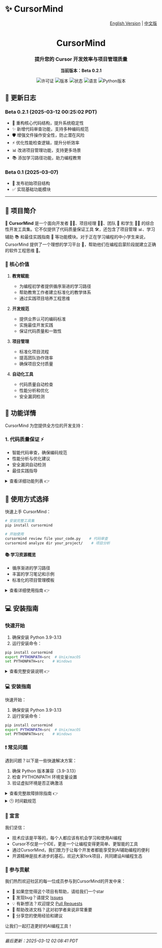# ✨ CursorMind

<p align="right">
  <a href="README.md">English Version</a> |
  <a href="README.zh.md">中文版</a>
</p>

<div align="center">
  <h1>CursorMind</h1>
  <h3>提升您的 Cursor 开发效率与项目管理质量</h3>
  <p><strong>当前版本：Beta 0.2.1</strong></p>
  
  ![许可证](https://img.shields.io/badge/许可证-MIT-blue.svg)
  ![版本](https://img.shields.io/badge/版本-Beta%200.2.1-brightgreen.svg)
  ![状态](https://img.shields.io/badge/状态-开发中-orange.svg)
  ![语言](https://img.shields.io/badge/语言-Python-yellow.svg)
  ![Python版本](https://img.shields.io/badge/Python-3.9--3.13-blue.svg)
</div>

## 📝 更新日志

### Beta 0.2.1 (2025-03-12 00:25:02 PDT)
- 🔄 重构核心代码结构，提升系统稳定性
- ✨ 新增代码审查功能，支持多种编码规范
- 🛡️ 增强文件操作安全性，防止潜在风险
- ⚡️ 优化性能检查逻辑，提升分析效率
- 📊 改进项目管理功能，支持更多场景
- 📚 添加学习路径功能，助力编程教育

### Beta 0.1 (2025-03-07)
- 🎉 发布初始项目结构
- ✅ 实现基础功能模块

---

## 📖 项目简介

🌟 **CursorMind** 是一个面向开发者 👨‍💻、项目经理 👨‍💼、团队 👥 和学生 👨‍🎓 的综合性开发工具集。它不仅提供了代码质量保证工具 🛠️，还包含了项目管理 📊、学习辅助 📚 和最佳实践指南 📝 等功能模块。对于正在学习编程的中小学生来说，CursorMind 提供了一个理想的学习平台 🎯，帮助他们在编程启蒙阶段就建立正确的软件工程思维 🧠。

### 🎯 核心价值

1. **教育赋能**
   - 为编程初学者提供循序渐进的学习路径
   - 帮助教育工作者建立标准化的教学体系
   - 通过实践项目培养工程思维

2. **开发规范**
   - 提供业界认可的编码标准
   - 实施最佳开发实践
   - 保证代码质量和一致性

3. **项目管理**
   - 标准化项目流程
   - 提高团队协作效率
   - 确保项目交付质量

4. **自动化工具**
   - 代码质量自动检查
   - 性能分析和优化
   - 安全漏洞检测

## 🚀 功能详情

CursorMind 为您提供全方位的开发支持：

### 1. 代码质量保证 ⚡️
- 智能代码审查，确保编码规范
- 性能分析与优化建议
- 安全漏洞自动检测
- 最佳实践指导

<details>
<summary>查看详细功能列表 👉</summary>

- **代码审查**
  - 风格检查：确保代码符合 PEP8、Google Style 等主流编码规范
  - 复杂度分析：计算圈复杂度，识别需要重构的代码块
  - 命名规范：检查变量、函数、类的命名是否符合最佳实践
  - 注释完整性：验证关键功能是否有充分的文档说明
  
- **性能分析**
  - 算法复杂度评估：分析时间和空间复杂度
  - 内存使用监控：识别内存泄漏和过度内存使用
  - 性能瓶颈定位：通过性能分析找出耗时操作
  - 优化建议：提供具体的性能优化方案
  
- **安全检查**
  - SQL 注入检测：识别潜在的数据库安全风险
  - XSS 漏洞扫描：检查跨站脚本攻击隐患
  - 敏感信息检测：发现可能泄露的密钥、令牌等
  - 依赖包安全：检查第三方库的已知漏洞
  
- **最佳实践**
  - 设计模式应用：推荐合适的设计模式
  - 代码重用建议：识别可复用的代码片段
  - 测试覆盖率：检查单元测试的完整性
  - 异常处理规范：确保异常处理的合理性
</details>

## 🎯 使用方式选择

快速上手 CursorMind：

```bash
# 安装完整工具集
pip install cursormind

# 开始使用
cursormind review file your_code.py    # 代码审查
cursormind analyze dir your_project/    # 项目分析
```

#### 📚 学习资源概览
- 循序渐进的学习路径
- 丰富的学习笔记和示例
- 标准化的项目管理模板

<details>
<summary>查看详细使用指南 👉</summary>

CursorMind 提供以下实际功能，您可以根据需求选择：

### 1. 🛠️ 代码质量工具（需要安装）

```bash
# 安装完整工具集
pip install cursormind

# 使用示例
cursormind review file your_code.py
cursormind analyze directory your_project/
```

实际提供的功能：
- 🔍 代码审查
- 📊 目录分析
- 📝 报告生成

### 2. 📚 学习资源

项目实际结构：
```
CursorMind/
├── learning_paths/        # 学习路径定义
├── learning_notes/       # 学习笔记和文档
└── project_management/   # 项目管理相关文件
```

#### 如何使用学习资源

1. **选择合适的学习路径**
   ```bash
   # 第一步：浏览学习路径目录，查看可用的路径
   ls learning_paths/
   
   # 第二步：选择适合自己水平的路径
   # 例如：如果你是Python初学者，打开 python_beginner.md
   cat learning_paths/python_beginner.md
   
   # 第三步：按照路径文件中的指引，逐步学习
   # 路径文件会列出：
   # - 学习目标
   # - 前置知识
   # - 学习步骤
   # - 练习项目
   ```

2. **使用学习笔记**
   ```bash
   # 第一步：查看笔记分类
   ls learning_notes/categories/
   
   # 第二步：选择感兴趣的主题
   # 例如：想学习Python面向对象编程
   cat learning_notes/categories/python/oop_basics.md
   
   # 第三步：动手实践笔记中的示例
   # 每个笔记包含：
   # - 概念解释
   # - 代码示例
   # - 常见问题
   # - 练习题
   ```

3. **使用项目管理模板**
   ```bash
   # 第一步：查看可用的项目模板
   ls project_management/templates/
   
   # 第二步：选择合适的项目模板
   # 例如：创建一个新的Python项目
   cp -r project_management/templates/python_project ./my_project
   
   # 第三步：按照模板中的README进行开发
   cat my_project/README.md
   ```

#### 使用建议

1. **初学者**
   - 👉 从 `learning_paths/beginner/` 开始
   - 👉 结合 `learning_notes/basics/` 深入学习
   - 👉 使用 `project_management/templates/starter/` 创建练习项目

2. **进阶学习者**
   - 👉 选择 `learning_paths/intermediate/` 提升技能
   - 👉 参考 `learning_notes/advanced/` 掌握高级概念
   - 👉 使用 `project_management/templates/advanced/` 开发实际项目

3. **团队使用**
   - 👉 使用 `project_management/guidelines/` 规范团队开发
   - 👉 参考 `learning_notes/best_practices/` 改进开发流程
   - 👉 基于 `project_management/templates/team/` 建立项目结构

> 注：更多学习路径和笔记管理功能正在开发中
</details>

## 💻 安装指南

### 快速开始
1. 确保安装 Python 3.9-3.13
2. 运行安装命令：
```bash
pip install cursormind
export PYTHONPATH=src  # Unix/macOS
set PYTHONPATH=src    # Windows
```

<details>
<summary>查看完整安装说明 👉</summary>

### 系统要求

- Python 3.9-3.13（推荐使用 Python 3.13）
- pip 包管理器
- Git（可选，用于版本控制）

### Windows 安装步骤

1. **安装 Python**
   ```powershell
   # 从 https://www.python.org/downloads/ 下载并安装 Python 3.13
   # 安装时必须勾选 "Add Python to PATH"
   ```

2. **打开 PowerShell 并创建虚拟环境**
   ```powershell
   # 创建项目目录
   mkdir CursorMind
   cd CursorMind
   
   # 创建并激活虚拟环境
   python -m venv .venv
   .\.venv\Scripts\Activate.ps1
   
   # 如果出现权限错误，请以管理员身份运行：
   Set-ExecutionPolicy RemoteSigned -Scope CurrentUser
   ```

3. **安装 CursorMind**
   ```powershell
   # 升级 pip
   python -m pip install --upgrade pip
   
   # 安装 cursormind
   pip install cursormind
   
   # 设置 PYTHONPATH（PowerShell）
   $env:PYTHONPATH = "src"
   ```

4. **验证安装**
   ```powershell
   cursormind --version
   cursormind review file src/cursormind/core/code_review.py
   ```

### macOS 安装步骤

1. **使用 Homebrew 安装 Python**
   ```bash
   # 安装 Homebrew（如果未安装）
   /bin/bash -c "$(curl -fsSL https://raw.githubusercontent.com/Homebrew/install/HEAD/install.sh)"
   
   # 安装 Python 3.13
   brew install python@3.13
   ```

2. **创建虚拟环境**
   ```bash
   # 创建项目目录
   mkdir CursorMind && cd CursorMind
   
   # 创建并激活虚拟环境
   python3.13 -m venv .venv
   source .venv/bin/activate
   ```

3. **安装 CursorMind**
   ```bash
   # 升级 pip
   pip install --upgrade pip
   
   # 安装 cursormind
   pip install cursormind
   
   # 设置 PYTHONPATH
   export PYTHONPATH=src
   ```

4. **验证安装**
   ```bash
   cursormind --version
   cursormind review file src/cursormind/core/code_review.py
   ```

### Ubuntu/Debian 安装步骤

1. **安装 Python 和依赖**
   ```bash
   # 更新包列表
   sudo apt update
   
   # 添加 deadsnakes PPA 以获取最新的 Python 版本
   sudo add-apt-repository ppa:deadsnakes/ppa
   sudo apt update
   
   # 安装 Python 3.13 和开发工具
   sudo apt install python3.13 python3.13-venv python3.13-dev python3-pip git
   ```

2. **创建虚拟环境**
   ```bash
   # 创建项目目录
   mkdir CursorMind && cd CursorMind
   
   # 创建并激活虚拟环境
   python3.13 -m venv .venv
   source .venv/bin/activate
   ```

3. **安装 CursorMind**
   ```bash
   # 升级 pip
   pip install --upgrade pip
   
   # 安装 cursormind
   pip install cursormind
   
   # 设置 PYTHONPATH
   export PYTHONPATH=src
   ```

4. **验证安装**
   ```bash
   cursormind --version
   cursormind review file src/cursormind/core/code_review.py
   ```

### 安装验证清单

请确保以下所有命令都能正常运行：

1. **版本检查**
   ```bash
   cursormind --version
   # 应输出：cursormind, version 0.2.1
   ```

2. **代码审查**
   ```bash
   cursormind review file src/cursormind/core/code_review.py
   # 应显示代码审查报告
   ```

3. **目录审查**
   ```bash
   cursormind review dir src/cursormind/core
   # 应显示目录审查报告
   ```

如果任何命令失败，请参考下方的故障排除指南。
</details>

### 💻 安装指南

快速开始：

1. 确保安装 Python 3.9-3.13
2. 运行安装命令：
```bash
pip install cursormind
export PYTHONPATH=src  # Unix/macOS
set PYTHONPATH=src    # Windows
```

### ❗ 常见问题

遇到问题？以下是一些快速解决方案：

1. 确保 Python 版本兼容（3.9-3.13）
2. 检查 PYTHONPATH 环境变量设置
3. 验证虚拟环境是否正确激活

<details>
<summary>查看完整故障排除指南 👉</summary>

### Windows 常见问题

1. **Python 未添加到 PATH**
   ```powershell
   # 检查 Python 是否在 PATH 中
   python --version
   
   # 如果未找到，手动添加到 PATH
   # 打开系统属性 -> 环境变量 -> Path -> 添加 Python 安装路径
   # 通常在：C:\Users\用户名\AppData\Local\Programs\Python\Python313
   ```

2. **虚拟环境激活失败**
   ```powershell
   # 如果出现权限错误
   Set-ExecutionPolicy RemoteSigned -Scope CurrentUser
   
   # 重新激活虚拟环境
   .\.venv\Scripts\Activate.ps1
   ```

3. **模块未找到**
   ```powershell
   # 确保 PYTHONPATH 正确设置
   echo $env:PYTHONPATH
   
   # 如果需要，重新设置
   $env:PYTHONPATH = "src"
   ```

### macOS 常见问题

1. **Python 版本冲突**
   ```bash
   # 检查 Python 版本
   python3 --version
   
   # 使用特定版本
   python3.13 -m pip install cursormind
   ```

2. **权限问题**
   ```bash
   # 修复权限
   sudo chown -R $USER ~/.local
   chmod +x ~/.local/bin/cursormind
   ```

3. **环境变量持久化**
   ```bash
   # 添加到 .zshrc 或 .bash_profile
   echo 'export PYTHONPATH=src' >> ~/.zshrc
   source ~/.zshrc
   ```

### Ubuntu/Debian 常见问题

1. **PPA 添加失败**
   ```bash
   # 安装必要工具
   sudo apt install software-properties-common
   
   # 重试添加 PPA
   sudo add-apt-repository ppa:deadsnakes/ppa
   ```

2. **依赖问题**
   ```bash
   # 安装编译依赖
   sudo apt install build-essential libssl-dev libffi-dev python3.13-dev
   ```

3. **权限问题**
   ```bash
   # 修复权限
   sudo chown -R $USER ~/.local
   sudo chmod +x ~/.local/bin/cursormind
   ```
</details>

<details>
<summary>🕒 时间戳规范</summary>

为确保项目文档中的时间戳保持一致性和准确性，我们提供了专门的时间戳生成工具。

### 时间戳工具使用

```bash
# 生成完整格式的时间戳（默认）
python3 scripts/generate_timestamp.py full
# 输出示例：2025-03-11 23:37:45 PDT

# 仅生成日期
python3 scripts/generate_timestamp.py date
# 输出示例：2025-03-11

# 生成日期和时间（不含时区）
python3 scripts/generate_timestamp.py datetime
# 输出示例：2025-03-11 23:37:45

# 生成紧凑格式
python3 scripts/generate_timestamp.py compact
# 输出示例：20250311

# 生成年份和周数
python3 scripts/generate_timestamp.py week
# 输出示例：2025W11
```

### 时间戳规范说明

1. **强制要求**
   - 所有文档中的时间戳必须使用 `scripts/generate_timestamp.py` 生成
   - 禁止手动编写或修改时间戳
   - 时区必须保持一致（默认使用美国太平洋时区 PST/PDT）
   - 如需使用其他时区，请在项目根目录的 `.env` 文件中设置 `TZ` 环境变量，并确保所有团队成员使用相同配置

2. **Git Hook 配置**
   ```bash
   # 复制 pre-commit hook 到 Git hooks 目录
   cp scripts/hooks/pre-commit .git/hooks/
   
   # 设置执行权限
   chmod +x .git/hooks/pre-commit
   ```
</details>

### 📢 宣言

我们坚信：
- 技术应该是平等的，每个人都应该有机会学习和使用AI编程
- Cursor不仅是一个IDE，更是一个让编程变得更简单、更智能的工具
- 通过CursorMind，我们致力于让每个开发者都能享受到AI辅助编程的便利
- 开源精神是技术进步的基石，欢迎大家fork项目，共同建设AI编程生态

### 🤝 参与贡献

我们热烈欢迎社区的每一位成员参与到CursorMind的开发中来：
- 🌟 如果您觉得这个项目有帮助，请给我们一个star
- 🐛 发现bug？请提交 [Issues](https://github.com/yourusername/cursormind/issues)
- 💡 有新想法？欢迎提交 [Pull Requests](https://github.com/yourusername/cursormind/pulls)
- 📝 帮助改进文档？这对初学者来说非常重要
- 💬 分享您的使用经验和建议

让我们一起打造更好的AI编程工具！

---
*最后更新：2025-03-12 02:08:41 PDT*
